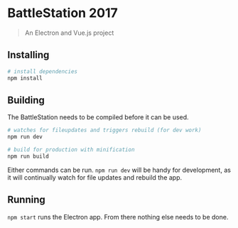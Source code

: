 # BattleStation 2017

> An Electron and Vue.js project

## Installing

```bash
# install dependencies
npm install
```

## Building
The BattleStation needs to be compiled before it can be used.

```bash
# watches for fileupdates and triggers rebuild (for dev work)
npm run dev

# build for production with minification
npm run build
```
Either commands can be run. `npm run dev` will be handy for development, as it will continually watch for file updates and rebuild the app.

## Running
`npm start` runs the Electron app. From there nothing else needs to be done.